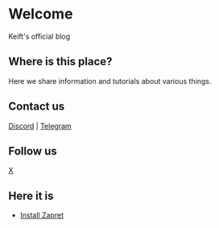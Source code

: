 # Welcome

Keift's official blog

## Where is this place?

Here we share information and tutorials about various things.

## Contact us

[Discord](https://discord.gg/keift) | [Telegram](https://t.me/keiftt)

## Follow us

[X](https://x.com/keiftttt)

## Here it is

- [Install Zapret](https://keift.gitbook.io/blog/setup-zapret)